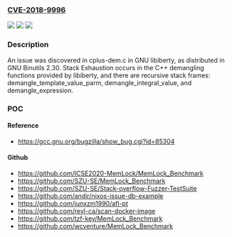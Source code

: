 ### [CVE-2018-9996](https://cve.mitre.org/cgi-bin/cvename.cgi?name=CVE-2018-9996)
![](https://img.shields.io/static/v1?label=Product&message=n%2Fa&color=blue)
![](https://img.shields.io/static/v1?label=Version&message=n%2Fa&color=blue)
![](https://img.shields.io/static/v1?label=Vulnerability&message=n%2Fa&color=brighgreen)

### Description

An issue was discovered in cplus-dem.c in GNU libiberty, as distributed in GNU Binutils 2.30. Stack Exhaustion occurs in the C++ demangling functions provided by libiberty, and there are recursive stack frames: demangle_template_value_parm, demangle_integral_value, and demangle_expression.

### POC

#### Reference
- https://gcc.gnu.org/bugzilla/show_bug.cgi?id=85304

#### Github
- https://github.com/ICSE2020-MemLock/MemLock_Benchmark
- https://github.com/SZU-SE/MemLock_Benchmark
- https://github.com/SZU-SE/Stack-overflow-Fuzzer-TestSuite
- https://github.com/andir/nixos-issue-db-example
- https://github.com/junxzm1990/afl-pt
- https://github.com/revl-ca/scan-docker-image
- https://github.com/tzf-key/MemLock_Benchmark
- https://github.com/wcventure/MemLock_Benchmark

